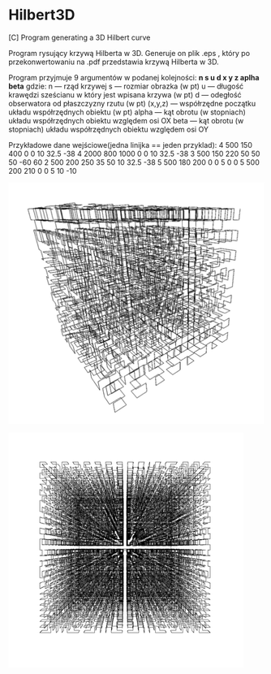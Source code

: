 # Hilbert3D
[C] Program generating a 3D Hilbert curve

Program rysujący krzywą Hilberta w 3D. 
Generuje on plik .eps , który po przekonwertowaniu na .pdf przedstawia krzywą Hilberta w 3D.

Program przyjmuje 9 argumentów w podanej kolejności: <b>n s u d x y z aplha beta</b>
gdzie:
n — rząd krzywej 
s — rozmiar obrazka (w pt)
u — długość krawędzi sześcianu w który jest wpisana krzywa (w pt)
d — odegłość obserwatora od płaszczyzny rzutu (w pt)
(x,y,z) — współrzędne początku układu współrzędnych obiektu (w pt)
alpha — kąt obrotu (w stopniach) układu współrzędnych obiektu względem osi OX
beta — kąt obrotu (w stopniach) układu współrzędnych obiektu względem osi OY

Przykładowe dane wejściowe(jedna linijka == jeden przyklad):
4 500 150 400 0 0 10 32.5 -38
4 2000 800 1000 0 0 10 32.5 -38
3 500 150 220 50 50 50 -60 60
2 500 200 250 35 50 10 32.5 -38
5 500 180 200 0 0 5 0 0
5 500 200 210 0 0 5 10 -10

![example_1](img/SC-1.png)

![example_2](img/SC-2.png)
